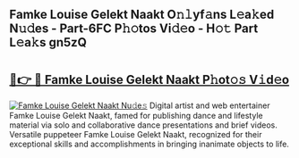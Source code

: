 ## Famke Louise Gelekt Naakt O𝚗𝚕yf𝚊ns L𝚎a𝚔ed N𝚞𝚍es - Part-6FC P𝚑𝚘tos Vi𝚍𝚎o - H𝚘𝚝 Part L𝚎a𝚔s gn5zQ

# <h2><a href="http://kf8e4kk.oniu.top/?m=Famke+Louise+Gelekt+Naakt">🔗👉 🔴 Famke Louise Gelekt Naakt P𝚑ot𝚘𝚜 V𝚒d𝚎o</a></h2>

[![Famke Louise Gelekt Naakt Nu𝚍e𝚜](https://i.imgur.com/0qMVB7G.gif)](http://kf8e4kk.oniu.top/?m=Famke+Louise+Gelekt+Naakt)
Digital artist and web entertainer Famke Louise Gelekt Naakt, famed for publishing dance and lifestyle material via solo and collaborative dance presentations and brief videos. Versatile puppeteer Famke Louise Gelekt Naakt, recognized for their exceptional skills and accomplishments in bringing inanimate objects to life.  

